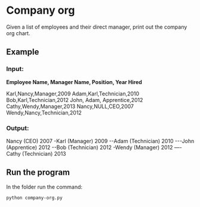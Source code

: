 # Company org

Given a list of employees and their direct manager, print out the company org chart.

## Example

### Input:

**Employee Name, Manager Name, Position, Year Hired**

Karl,Nancy,Manager,2009
Adam,Karl,Technician,2010
Bob,Karl,Technician,2012
John, Adam, Apprentice,2012
Cathy,Wendy,Manager,2013
Nancy,NULL,CEO,2007
Wendy,Nancy,Technician,2012

### Output:

Nancy (CEO) 2007
-Karl (Manager) 2009
--Adam (Technician) 2010
---John (Apprentice) 2012
--Bob (Technician) 2012
-Wendy (Manager) 2012
—-Cathy (Technician) 2013

## Run the program

In the folder run the command:

```
python company-org.py
```
